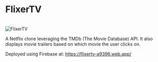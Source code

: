 # FlixerTV

<br/>

<img src="./flixertv.png" alt="FlixerTV">

<br/>

A Netflix clone leveraging the TMDb (The Movie Database) API. It also displays movie trailers based on which movie the user clicks on.

Deployed using Firebase at: https://flixertv-a9396.web.app/
